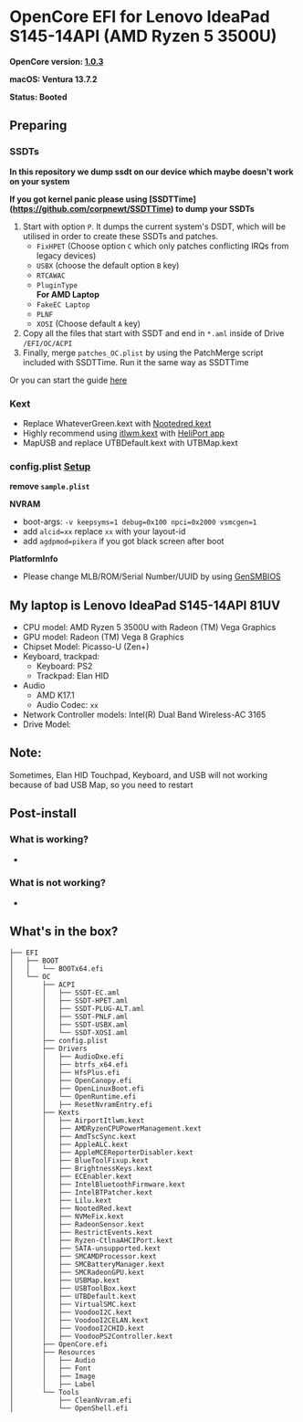 # OpenCore EFI for Lenovo IdeaPad S145-14API (AMD Ryzen 5 3500U)

**OpenCore version: [1.0.3](https://github.com/acidanthera/OpenCorePkg/releases/)**

**macOS: Ventura 13.7.2**

**Status: Booted**

## Preparing

### SSDTs

**In this repository we dump ssdt on our device which maybe doesn't work on your system**

**If you got kernel panic please using [SSDTTime] (https://github.com/corpnewt/SSDTTime) to dump your SSDTs**

1. Start with option `P`. It dumps the current system's DSDT, which will be utilised in order to create these SSDTs and patches.
   - `FixHPET` (Choose option `C` which only patches conflicting IRQs from legacy devices)
   - `USBX` (choose the default option `B` key)
   - `RTCAWAC`
   - `PluginType`  
     **For AMD Laptop**
   - `FakeEC Laptop`
   - `PLNF`
   - `XOSI` (Choose default `A` key)
2. Copy all the files that start with SSDT and end in `*.aml` inside of Drive `/EFI/OC/ACPI`
3. Finally, merge `patches_OC.plist` by using the PatchMerge script included with SSDTTime. Run it the same way as SSDTTime

Or you can start the guide [here](https://nootinc.github.io/guide/gathering-files/acpi)

### Kext
- Replace WhateverGreen.kext with [Nootedred.kext](https://github.com/NootInc/NootedRed)
- Highly recommend using [itlwm.kext](https://github.com/OpenIntelWireless/itlwm/releases) with [HeliPort app](https://github.com/OpenIntelWireless/HeliPort/releases)
- MapUSB and replace UTBDefault.kext with UTBMap.kext

### config.plist [Setup](https://dortania.github.io/OpenCore-Install-Guide/AMD/zen.html#starting-point)
**remove `sample.plist`**  

**NVRAM**  
- boot-args: `-v keepsyms=1 debug=0x100 npci=0x2000 vsmcgen=1`  
- add `alcid=xx` replace `xx` with your layout-id 
- add `agdpmod=pikera` if you got black screen after boot

**PlatformInfo**
- Please change MLB/ROM/Serial Number/UUID by using [GenSMBIOS](https://github.com/corpnewt/GenSMBIOS)

## My laptop is **Lenovo IdeaPad S145-14API 81UV**
- CPU model: AMD Ryzen 5 3500U with Radeon (TM) Vega Graphics
- GPU model: Radeon (TM) Vega 8 Graphics
- Chipset Model: Picasso-U (Zen+)
- Keyboard, trackpad:
  - Keyboard: PS2
  - Trackpad: Elan HID
- Audio
  - AMD K17.1
  - Audio Codec: `xx`
- Network Controller models: Intel(R) Dual Band Wireless-AC 3165
- Drive Model:
## **Note**:
Sometimes, Elan HID Touchpad, Keyboard, and USB will not working because of bad USB Map, so you need to restart
## Post-install

### What is working?
- 
### What is not working?
- 

## What's in the box?
```
├── EFI
│   ├── BOOT
│   │   └── BOOTx64.efi
│   └── OC
│       ├── ACPI
│       │   ├── SSDT-EC.aml
│       │   ├── SSDT-HPET.aml
│       │   ├── SSDT-PLUG-ALT.aml
│       │   ├── SSDT-PNLF.aml
│       │   ├── SSDT-USBX.aml
│       │   └── SSDT-XOSI.aml
│       ├── config.plist
│       ├── Drivers
│       │   ├── AudioDxe.efi
│       │   ├── btrfs_x64.efi
│       │   ├── HfsPlus.efi
│       │   ├── OpenCanopy.efi
│       │   ├── OpenLinuxBoot.efi
│       │   └── OpenRuntime.efi
│       │   ├── ResetNvramEntry.efi
│       ├── Kexts
│       │   ├── AirportItlwm.kext
│       │   ├── AMDRyzenCPUPowerManagement.kext
│       │   ├── AmdTscSync.kext
│       │   ├── AppleALC.kext
│       │   ├── AppleMCEReporterDisabler.kext
│       │   ├── BlueToolFixup.kext
│       │   ├── BrightnessKeys.kext
│       │   ├── ECEnabler.kext
│       │   ├── IntelBluetoothFirmware.kext
│       │   ├── IntelBTPatcher.kext
│       │   ├── Lilu.kext
│       │   ├── NootedRed.kext
│       │   ├── NVMeFix.kext
│       │   ├── RadeonSensor.kext
│       │   ├── RestrictEvents.kext
│       │   ├── Ryzen-CtlnaAHCIPort.kext
│       │   ├── SATA-unsupported.kext
│       │   ├── SMCAMDProcessor.kext
│       │   ├── SMCBatteryManager.kext
│       │   ├── SMCRadeonGPU.kext
│       │   ├── USBMap.kext
│       │   ├── USBToolBox.kext
│       │   ├── UTBDefault.kext
│       │   ├── VirtualSMC.kext
│       │   ├── VoodooI2C.kext
│       │   ├── VoodooI2CELAN.kext
│       │   ├── VoodooI2CHID.kext
│       │   ├── VoodooPS2Controller.kext
│       ├── OpenCore.efi
│       ├── Resources
│       │   ├── Audio
│       │   ├── Font
│       │   ├── Image
│       │   ├── Label
│       └── Tools
│           ├── CleanNvram.efi
│           └── OpenShell.efi

```

